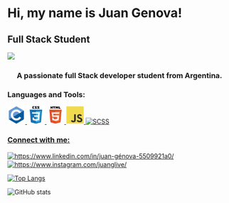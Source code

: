 # Hi, my name is Juan Genova!
## Full Stack Student
<img src="https://talently.tech/blog/wp-content/uploads/2022/03/ramas-de-la-programacion-scaled.jpg" style="max-width: 100%;"></a>
<h3 align="center">A passionate full Stack developer student from Argentina.</h3>
<h3 align="left">Languages and Tools:</h3>
<p align="left"> <a href="https://www.cprogramming.com/" target="_blank" rel="noreferrer"> <img src="https://raw.githubusercontent.com/devicons/devicon/master/icons/c/c-original.svg" alt="c" width="40" height="40"/> </a> <a href="https://www.w3schools.com/css/" target="_blank" rel="noreferrer"> <img src="https://raw.githubusercontent.com/devicons/devicon/master/icons/css3/css3-original-wordmark.svg" alt="css3" width="40" height="40"/> </a> <a href="https://www.w3.org/html/" target="_blank" rel="noreferrer"> <img src="https://raw.githubusercontent.com/devicons/devicon/master/icons/html5/html5-original-wordmark.svg" alt="html5" width="40" height="40"/> </a><a href="https://developer.mozilla.org/en-US/docs/Web/JavaScript" target="_blank" rel="noreferrer"> <img src="https://raw.githubusercontent.com/devicons/devicon/master/icons/javascript/javascript-original.svg" alt="javascript" width="40" height="40"/> </a><a href="https://sass-lang.com/" target="_blank" rel="noreferrer"> <img src="https://cdn.jsdelivr.net/gh/devicons/devicon/icons/git/git-original.svg" alt="SCSS" width="40" height="40"/></a><a href="[https://www.w3schools.com/sass/]" target="_blank" rel="noreferrer"></p>
</p>
<h3 align="left">Connect with me:</h3>
<p align="left">
<a href="https://www.linkedin.com/in/juan-génova-5509921a0/" target="blank"><img align="center" src="https://raw.githubusercontent.com/rahuldkjain/github-profile-readme-generator/master/src/images/icons/Social/linked-in-alt.svg" alt="https://www.linkedin.com/in/juan-génova-5509921a0/" height="30" width="40" /></a>
<a href="https://www.instagram.com/juanglive/" target="blank"><img align="center" src="https://raw.githubusercontent.com/rahuldkjain/github-profile-readme-generator/master/src/images/icons/Social/instagram.svg" alt="https://www.instagram.com/juanglive/" height="30" width="40" /></a>
</p>

[![Top Langs](https://github-readme-stats.vercel.app/api/top-langs/?username=JuanG-live)](https://github.com/anuraghazra/github-readme-stats)

![GitHub stats](https://github-readme-stats.vercel.app/api?username=JuanG-live&show_icons=true)    
